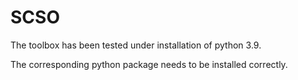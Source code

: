 # SCSO

The toolbox has been tested under installation of python 3.9. 

The corresponding python package needs to be installed correctly.
